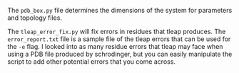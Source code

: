 The ```pdb_box.py``` file determines the dimensions of the system for parameters and topology files.

The ```tleap_error_fix.py``` will fix errors in residues that tleap produces. The ```error_report.txt``` file is a sample file of the tleap errors that can be used for the ```-e``` flag. I looked into as many residue errors that tleap may face when using a PDB file produced by schrodinger, but you can easily manipulate the script to add other potential errors that you come across.

